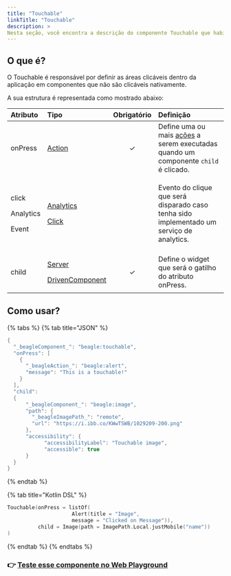 ```yaml
---
title: "Touchable"
linkTitle: "Touchable"
description: >
Nesta seção, você encontra a descrição do componente Touchable que habilita uma ação em outros componentes.
---
```


## O que é?

O Touchable é responsável por definir as áreas clicáveis dentro da aplicação em componentes que não são clicáveis nativamente.

A sua estrutura é representada como mostrado abaixo: 

<table>
  <thead>
    <tr>
      <th style="text-align:left"><b>Atributo</b>
      </th>
      <th style="text-align:left"><b>Tipo</b>
      </th>
      <th style="text-align:center">Obrigat&#xF3;rio</th>
      <th style="text-align:left"><b>Defini&#xE7;&#xE3;o</b>
      </th>
    </tr>
  </thead>
  <tbody>
    <tr>
      <td style="text-align:left">onPress</td>
      <td style="text-align:left"><a href="../api-acoes/">Action</a>
      </td>
      <td style="text-align:center">&#x2713;</td>
      <td style="text-align:left">Define uma ou mais <a href="https://app.gitbook.com/@zup-products/s/beagle/~/drafts/-MAl4cryxfmV2ZeK3BVb/api/api-acoes">a&#xE7;&#xF5;es</a> a
        serem executadas quando um componente <code>child</code> &#xE9; clicado.</td>
    </tr>
    <tr>
      <td style="text-align:left">
        <p>click</p>
        <p>Analytics</p>
        <p>Event</p>
      </td>
      <td style="text-align:left">
        <p><a href="../analytics.md#opcao-click">Analytics</a>
        </p>
        <p><a href="../analytics.md#opcao-click">Click</a>
        </p>
      </td>
      <td style="text-align:center"></td>
      <td style="text-align:left">
        <p></p>
        <p>Evento do clique que ser&#xE1; disparado caso tenha sido implementado
          um servi&#xE7;o de analytics.</p>
      </td>
    </tr>
    <tr>
      <td style="text-align:left">child</td>
      <td style="text-align:left">
        <p><a href="../widget.md">Server</a>
        </p>
        <p><a href="../widget.md">DrivenComponent</a>
        </p>
      </td>
      <td style="text-align:center">&#x2713;</td>
      <td style="text-align:left">Define o widget que ser&#xE1; o gatilho do atributo onPress. <b> </b>
      </td>
    </tr>
  </tbody>
</table>

## Como usar?

{% tabs %}
{% tab title="JSON" %}
```kotlin
{
  "_beagleComponent_": "beagle:touchable",
  "onPress": [
    {
      "_beagleAction_": "beagle:alert",
      "message": "This is a touchable!"
    }
  ],
  "child":
  {
      "_beagleComponent_": "beagle:image",
      "path": {
        "_beagleImagePath_": "remote",
        "url": "https://i.ibb.co/KWwTSWB/1029209-200.png"
      },
      "accessibility": {
            "accessibilityLabel": "Touchable image",
            "accessible": true
      }
  }
}

```
{% endtab %}

{% tab title="Kotlin DSL" %}
```kotlin
Touchable(onPress = listOf(
			         Alert(title = "Image", 
                     message = "Clicked on Message")),
          child = Image(path = ImagePath.Local.justMobile("name"))
)
```
{% endtab %}
{% endtabs %}

###  👉 [Teste esse componente no Web Playground](https://beagle-playground.netlify.app/#/demo/default-components/touchable.json?platform=react-web)

